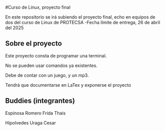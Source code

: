 #Curso de Linux, proyecto final

En este repositorio se irá subiendo el proyecto final, echo en equipos de dos del curso de Linux de PROTECSA
-Fecha límite de entrega, 26 de abril del 2025



## Sobre el proyecto

Este proyecto consta de programar una terminal.

No se pueden usar comandos ya existentes.

Debe de contar con un juego, y un mp3.

Tendrá que documentarse en LaTex y exponerse el proyecto

## Buddies (integrantes)

Espinosa Romero Frida Thais 

Hipolvedes Uraga Cesar
